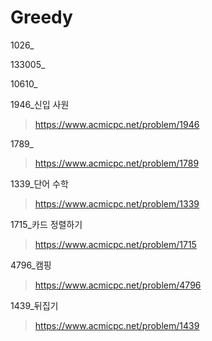 # Greedy
1026_
>

133005_
>

10610_
>

1946_신입 사원
> https://www.acmicpc.net/problem/1946

1789_
> https://www.acmicpc.net/problem/1789

>
1339_단어 수학
> https://www.acmicpc.net/problem/1339
> 
1715_카드 정렬하기
> https://www.acmicpc.net/problem/1715
> 
4796_캠핑
> https://www.acmicpc.net/problem/4796
> 
1439_뒤집기
> https://www.acmicpc.net/problem/1439

